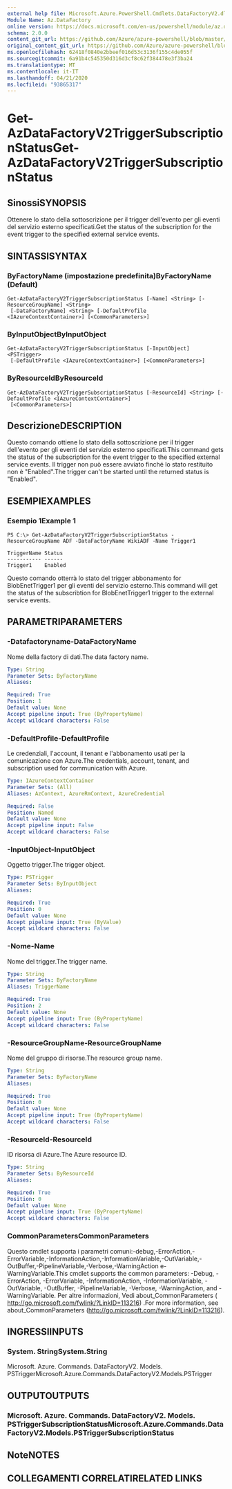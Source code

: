 ```yaml
---
external help file: Microsoft.Azure.PowerShell.Cmdlets.DataFactoryV2.dll-Help.xml
Module Name: Az.DataFactory
online version: https://docs.microsoft.com/en-us/powershell/module/az.datafactory/get-azdatafactoryv2triggersubscriptionstatus
schema: 2.0.0
content_git_url: https://github.com/Azure/azure-powershell/blob/master/src/DataFactory/DataFactoryV2/help/Get-AzDataFactoryV2TriggerSubscriptionStatus.md
original_content_git_url: https://github.com/Azure/azure-powershell/blob/master/src/DataFactory/DataFactoryV2/help/Get-AzDataFactoryV2TriggerSubscriptionStatus.md
ms.openlocfilehash: 62418f0840e2bbeef016d53c3136f155c4de055f
ms.sourcegitcommit: 6a91b4c545350d316d3cf8c62f384478e3f3ba24
ms.translationtype: MT
ms.contentlocale: it-IT
ms.lasthandoff: 04/21/2020
ms.locfileid: "93865317"
---
```

# <span data-ttu-id="0f969-101">Get-AzDataFactoryV2TriggerSubscriptionStatus</span><span class="sxs-lookup"><span data-stu-id="0f969-101">Get-AzDataFactoryV2TriggerSubscriptionStatus</span></span>

## <span data-ttu-id="0f969-102">Sinossi</span><span class="sxs-lookup"><span data-stu-id="0f969-102">SYNOPSIS</span></span>
<span data-ttu-id="0f969-103">Ottenere lo stato della sottoscrizione per il trigger dell'evento per gli eventi del servizio esterno specificati.</span><span class="sxs-lookup"><span data-stu-id="0f969-103">Get the status of the subscription for the event trigger to the specified external service events.</span></span>

## <span data-ttu-id="0f969-104">SINTASSI</span><span class="sxs-lookup"><span data-stu-id="0f969-104">SYNTAX</span></span>

### <span data-ttu-id="0f969-105">ByFactoryName (impostazione predefinita)</span><span class="sxs-lookup"><span data-stu-id="0f969-105">ByFactoryName (Default)</span></span>
```
Get-AzDataFactoryV2TriggerSubscriptionStatus [-Name] <String> [-ResourceGroupName] <String>
 [-DataFactoryName] <String> [-DefaultProfile <IAzureContextContainer>] [<CommonParameters>]
```

### <span data-ttu-id="0f969-106">ByInputObject</span><span class="sxs-lookup"><span data-stu-id="0f969-106">ByInputObject</span></span>
```
Get-AzDataFactoryV2TriggerSubscriptionStatus [-InputObject] <PSTrigger>
 [-DefaultProfile <IAzureContextContainer>] [<CommonParameters>]
```

### <span data-ttu-id="0f969-107">ByResourceId</span><span class="sxs-lookup"><span data-stu-id="0f969-107">ByResourceId</span></span>
```
Get-AzDataFactoryV2TriggerSubscriptionStatus [-ResourceId] <String> [-DefaultProfile <IAzureContextContainer>]
 [<CommonParameters>]
```

## <span data-ttu-id="0f969-108">Descrizione</span><span class="sxs-lookup"><span data-stu-id="0f969-108">DESCRIPTION</span></span>
<span data-ttu-id="0f969-109">Questo comando ottiene lo stato della sottoscrizione per il trigger dell'evento per gli eventi del servizio esterno specificati.</span><span class="sxs-lookup"><span data-stu-id="0f969-109">This command gets the status of the subscription for the event trigger to the specified external service events.</span></span> <span data-ttu-id="0f969-110">Il trigger non può essere avviato finché lo stato restituito non è "Enabled".</span><span class="sxs-lookup"><span data-stu-id="0f969-110">The trigger can't be started until the returned status is "Enabled".</span></span>

## <span data-ttu-id="0f969-111">ESEMPI</span><span class="sxs-lookup"><span data-stu-id="0f969-111">EXAMPLES</span></span>

### <span data-ttu-id="0f969-112">Esempio 1</span><span class="sxs-lookup"><span data-stu-id="0f969-112">Example 1</span></span>
```
PS C:\> Get-AzDataFactoryV2TriggerSubscriptionStatus -ResourceGroupName ADF -DataFactoryName WikiADF -Name Trigger1

TriggerName Status
----------- ------
Trigger1    Enabled
```

<span data-ttu-id="0f969-113">Questo comando otterrà lo stato del trigger abbonamento for BlobEnetTrigger1 per gli eventi del servizio esterno.</span><span class="sxs-lookup"><span data-stu-id="0f969-113">This command will get the status of the subscribtion for BlobEnetTrigger1 trigger to the external service events.</span></span>

## <span data-ttu-id="0f969-114">PARAMETRI</span><span class="sxs-lookup"><span data-stu-id="0f969-114">PARAMETERS</span></span>

### <span data-ttu-id="0f969-115">-Datafactoryname</span><span class="sxs-lookup"><span data-stu-id="0f969-115">-DataFactoryName</span></span>
<span data-ttu-id="0f969-116">Nome della factory di dati.</span><span class="sxs-lookup"><span data-stu-id="0f969-116">The data factory name.</span></span>

```yaml
Type: String
Parameter Sets: ByFactoryName
Aliases: 

Required: True
Position: 1
Default value: None
Accept pipeline input: True (ByPropertyName)
Accept wildcard characters: False
```

### <span data-ttu-id="0f969-117">-DefaultProfile</span><span class="sxs-lookup"><span data-stu-id="0f969-117">-DefaultProfile</span></span>
<span data-ttu-id="0f969-118">Le credenziali, l'account, il tenant e l'abbonamento usati per la comunicazione con Azure.</span><span class="sxs-lookup"><span data-stu-id="0f969-118">The credentials, account, tenant, and subscription used for communication with Azure.</span></span>

```yaml
Type: IAzureContextContainer
Parameter Sets: (All)
Aliases: AzContext, AzureRmContext, AzureCredential

Required: False
Position: Named
Default value: None
Accept pipeline input: False
Accept wildcard characters: False
```

### <span data-ttu-id="0f969-119">-InputObject</span><span class="sxs-lookup"><span data-stu-id="0f969-119">-InputObject</span></span>
<span data-ttu-id="0f969-120">Oggetto trigger.</span><span class="sxs-lookup"><span data-stu-id="0f969-120">The trigger object.</span></span>

```yaml
Type: PSTrigger
Parameter Sets: ByInputObject
Aliases: 

Required: True
Position: 0
Default value: None
Accept pipeline input: True (ByValue)
Accept wildcard characters: False
```

### <span data-ttu-id="0f969-121">-Nome</span><span class="sxs-lookup"><span data-stu-id="0f969-121">-Name</span></span>
<span data-ttu-id="0f969-122">Nome del trigger.</span><span class="sxs-lookup"><span data-stu-id="0f969-122">The trigger name.</span></span>

```yaml
Type: String
Parameter Sets: ByFactoryName
Aliases: TriggerName

Required: True
Position: 2
Default value: None
Accept pipeline input: True (ByPropertyName)
Accept wildcard characters: False
```

### <span data-ttu-id="0f969-123">-ResourceGroupName</span><span class="sxs-lookup"><span data-stu-id="0f969-123">-ResourceGroupName</span></span>
<span data-ttu-id="0f969-124">Nome del gruppo di risorse.</span><span class="sxs-lookup"><span data-stu-id="0f969-124">The resource group name.</span></span>

```yaml
Type: String
Parameter Sets: ByFactoryName
Aliases: 

Required: True
Position: 0
Default value: None
Accept pipeline input: True (ByPropertyName)
Accept wildcard characters: False
```

### <span data-ttu-id="0f969-125">-ResourceId</span><span class="sxs-lookup"><span data-stu-id="0f969-125">-ResourceId</span></span>
<span data-ttu-id="0f969-126">ID risorsa di Azure.</span><span class="sxs-lookup"><span data-stu-id="0f969-126">The Azure resource ID.</span></span>

```yaml
Type: String
Parameter Sets: ByResourceId
Aliases: 

Required: True
Position: 0
Default value: None
Accept pipeline input: True (ByPropertyName)
Accept wildcard characters: False
```

### <span data-ttu-id="0f969-127">CommonParameters</span><span class="sxs-lookup"><span data-stu-id="0f969-127">CommonParameters</span></span>
<span data-ttu-id="0f969-128">Questo cmdlet supporta i parametri comuni:-debug,-ErrorAction,-ErrorVariable,-InformationAction,-InformationVariable,-OutVariable,-OutBuffer,-PipelineVariable,-Verbose,-WarningAction e-WarningVariable.</span><span class="sxs-lookup"><span data-stu-id="0f969-128">This cmdlet supports the common parameters: -Debug, -ErrorAction, -ErrorVariable, -InformationAction, -InformationVariable, -OutVariable, -OutBuffer, -PipelineVariable, -Verbose, -WarningAction, and -WarningVariable.</span></span> <span data-ttu-id="0f969-129">Per altre informazioni, Vedi about_CommonParameters ( http://go.microsoft.com/fwlink/?LinkID=113216) .</span><span class="sxs-lookup"><span data-stu-id="0f969-129">For more information, see about_CommonParameters (http://go.microsoft.com/fwlink/?LinkID=113216).</span></span>

## <span data-ttu-id="0f969-130">INGRESSI</span><span class="sxs-lookup"><span data-stu-id="0f969-130">INPUTS</span></span>

### <span data-ttu-id="0f969-131">System. String</span><span class="sxs-lookup"><span data-stu-id="0f969-131">System.String</span></span>
<span data-ttu-id="0f969-132">Microsoft. Azure. Commands. DataFactoryV2. Models. PSTrigger</span><span class="sxs-lookup"><span data-stu-id="0f969-132">Microsoft.Azure.Commands.DataFactoryV2.Models.PSTrigger</span></span>

## <span data-ttu-id="0f969-133">OUTPUT</span><span class="sxs-lookup"><span data-stu-id="0f969-133">OUTPUTS</span></span>

### <span data-ttu-id="0f969-134">Microsoft. Azure. Commands. DataFactoryV2. Models. PSTriggerSubscriptionStatus</span><span class="sxs-lookup"><span data-stu-id="0f969-134">Microsoft.Azure.Commands.DataFactoryV2.Models.PSTriggerSubscriptionStatus</span></span>

## <span data-ttu-id="0f969-135">Note</span><span class="sxs-lookup"><span data-stu-id="0f969-135">NOTES</span></span>

## <span data-ttu-id="0f969-136">COLLEGAMENTI CORRELATI</span><span class="sxs-lookup"><span data-stu-id="0f969-136">RELATED LINKS</span></span>

